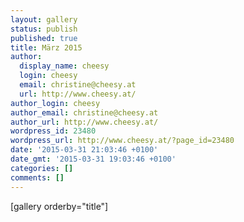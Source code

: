 ```yaml
---
layout: gallery
status: publish
published: true
title: März 2015
author:
  display_name: cheesy
  login: cheesy
  email: christine@cheesy.at
  url: http://www.cheesy.at/
author_login: cheesy
author_email: christine@cheesy.at
author_url: http://www.cheesy.at/
wordpress_id: 23480
wordpress_url: http://www.cheesy.at/?page_id=23480
date: '2015-03-31 21:03:46 +0100'
date_gmt: '2015-03-31 19:03:46 +0100'
categories: []
comments: []
---
```

[gallery orderby="title"]
